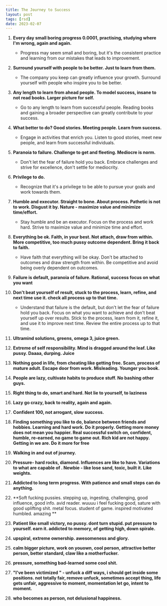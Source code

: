 ```yaml
---
title: The Journey to Success
layout: post
tags: [rsd]
date: 2023-02-07
---
```


1. **Every day small boring progress 0.0001, practising, studying where I'm wrong, again and again.**
    - Progress may seem small and boring, but it's the consistent practice and learning from our mistakes that leads to improvement.

2. **Surround yourself with people to be better. Just to learn from them.**
    - The company you keep can greatly influence your growth. Surround yourself with people who inspire you to be better.

3. **Any length to learn from ahead people. To model success, insane to not read books. Larger picture for self.**
    - Go to any length to learn from successful people. Reading books and gaining a broader perspective can greatly contribute to your success.

4. **What better to do? Good stories. Meeting people. Learn from success.**
    - Engage in activities that enrich you. Listen to good stories, meet new people, and learn from successful individuals.

5. **Paranoia to failure. Challenge to get and fleeting. Mediocre is norm.**
    - Don't let the fear of failure hold you back. Embrace challenges and strive for excellence, don't settle for mediocrity.

6. **Privilege to do.**
    - Recognize that it's a privilege to be able to pursue your goals and work towards them.

7. **Humble and executor. Straight to bone. About process. Pathetic is not to work. Disgust it by. Nature - maximize value and minimize time/effort.**
    - Stay humble and be an executor. Focus on the process and work hard. Strive to maximize value and minimize time and effort.

8. **Everything be ok. Faith, in your best. Not attach, draw from within. More competitive, too much pussy outcome dependent. Bring it back to faith.**
    - Have faith that everything will be okay. Don't be attached to outcomes and draw strength from within. Be competitive and avoid being overly dependent on outcomes.

9. **Failure is default, paranoia of failure. Rational, success focus on what you want**
10. **Don't beat yourself of result, stuck to the process, learn, refine, and next time use it. check all process up to that time.**
    - Understand that failure is the default, but don't let the fear of failure hold you back. Focus on what you want to achieve and don't beat yourself up over results. Stick to the process, learn from it, refine it, and use it to improve next time. Review the entire process up to that time.
11. **Ultramind solutions, greens, omega 3, juice green.**
12. **Extreme of self responsibility. Mind is dragged around the leaf. Like pussy. Daaaa, durping. Juice**
13. **Nothing good in life, from cheating like getting free. Scam, process of mature adult. Escape door from work. Misleading. Younger you book.**
14. **People are lazy, cultivate habits to produce stuff. No bashing other guys.**
15. **Right thing to do, smart and hard. Not lie to yourself, to laziness**
16. **Lazy go crazy, back to reality, again and again.**
17. **Confident 100, not arrogant, slow success.**
18. **Finding something you like to do, balance between friends and hobbies. Learning and hard work. Do it properly. Getting more money does not mean you happier. Real successful switch on, confident, humble, re-earned, no game to game out. Rich kid are not happy. Getting in we are. Do it more for free**
19. **Walking in and out of journey.**
20. **Pressure- hard rocks, diamond. Influences are like to have. Variations to what are capable of .  Newbie - like lose sand, toxic, built it. Like weights.**
21. **Addicted to long term progress. With patience and small steps can do anything.**
22. **Soft fucking pussies. stepping up, ingesting, challenging, good influence, good info. avid reader. wuuuu i feel fucking good, sature with good uplifting shit. metal focus. student of game. inspired motivated humbled. amazing **
23. **Patient like small victory, no pussy. dont turn stupid. put pressure to yourself. earn it. addicted to memory, of getting high, down spirale.**
25. **upspiral, extreme ownership. awesomeness and glory.**
26. **calm bigger picture, work on youown, cool person, attractive better person,  better standard, claw like a motherfucker.**
27. **pressure, something bad-learned some cool shit.**
28. **"I've been victimized " - unfuck a diff ways, i should get inside some positions. not totally fair, remove unfuck, sometimes accept thing, life gets unfair, aggressive to moment, momentation let go, intent to moment.**
29. **who becomes as person, not delusional happiness.**
